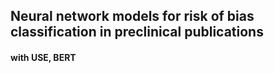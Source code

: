 ## Neural network models for risk of bias classification in preclinical publications
#### with USE, BERT
